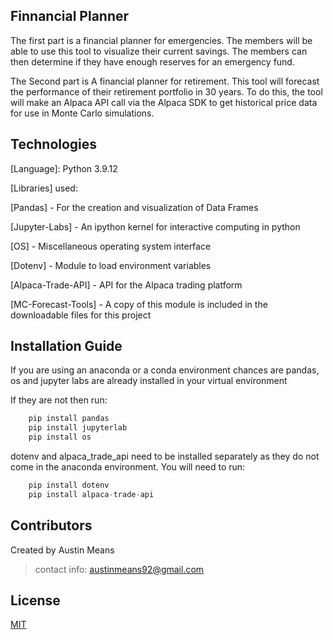 ## Finnancial Planner

The first part is a financial planner for emergencies. The members will be able to use this tool to visualize their current savings. The members can then determine if they have enough reserves for an emergency fund.

The Second part is A financial planner for retirement. This tool will forecast the performance of their retirement portfolio in 30 years. To do this, the tool will make an Alpaca API call via the Alpaca SDK to get historical price data for use in Monte Carlo simulations.



## Technologies
[Language]: Python 3.9.12

[Libraries] used:

[Pandas] - For the creation and visualization of Data Frames

[Jupyter-Labs] - An ipython kernel for interactive computing in python

[OS] - Miscellaneous operating system interface

[Dotenv] - Module to load environment variables

[Alpaca-Trade-API] - API for the Alpaca trading platform

[MC-Forecast-Tools] - A copy of this module is included in the downloadable files for this project

## Installation Guide

If you are using an anaconda or a conda environment chances are pandas, os and jupyter labs are already installed in your virtual environment 

If they are not then run:
```python
    pip install pandas
    pip install jupyterlab
    pip install os
```

dotenv and alpaca_trade_api need to be installed separately as they do not come in the anaconda environment.
You will need to run:
```python
    pip install dotenv
    pip install alpaca-trade-api
```

## Contributors
Created by Austin Means
>contact info: austinmeans92@gmail.com

## License

[MIT](LICENSE)
